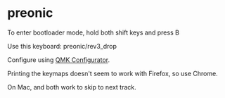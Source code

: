 # preonic
To enter bootloader mode, hold both shift keys and press B

Use this keyboard: preonic/rev3_drop

Configure using [QMK Configurator](https://config.qmk.fm/#/).

Printing the keymaps doesn't seem to work with Firefox, so use Chrome.

On Mac, <Next> and <Next Track> both work to skip to next track.
